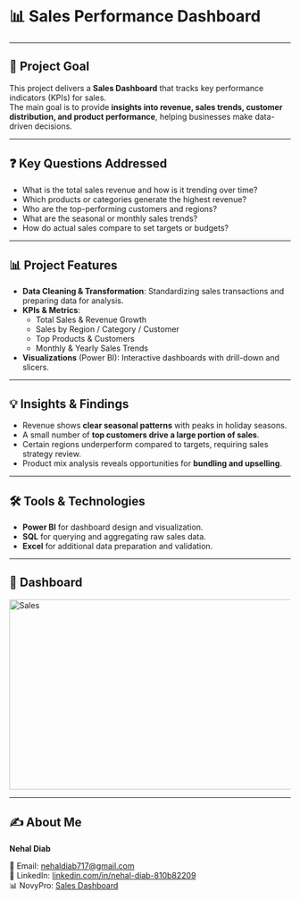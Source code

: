 # 📊 Sales Performance Dashboard  

---

## 🎯 Project Goal  
This project delivers a **Sales Dashboard** that tracks key performance indicators (KPIs) for sales.  
The main goal is to provide **insights into revenue, sales trends, customer distribution, and product performance**, helping businesses make data-driven decisions.  

---

## ❓ Key Questions Addressed  
- What is the total sales revenue and how is it trending over time?  
- Which products or categories generate the highest revenue?  
- Who are the top-performing customers and regions?  
- What are the seasonal or monthly sales trends?  
- How do actual sales compare to set targets or budgets?  

---

## 📊 Project Features  
- **Data Cleaning & Transformation**: Standardizing sales transactions and preparing data for analysis.  
- **KPIs & Metrics**:  
  - Total Sales & Revenue Growth  
  - Sales by Region / Category / Customer  
  - Top Products & Customers  
  - Monthly & Yearly Sales Trends  
- **Visualizations** (Power BI): Interactive dashboards with drill-down and slicers.  

---

## 💡 Insights & Findings  
- Revenue shows **clear seasonal patterns** with peaks in holiday seasons.  
- A small number of **top customers drive a large portion of sales**.  
- Certain regions underperform compared to targets, requiring sales strategy review.  
- Product mix analysis reveals opportunities for **bundling and upselling**.  

---

## 🛠️ Tools & Technologies  
- **Power BI** for dashboard design and visualization.  
- **SQL** for querying and aggregating raw sales data.  
- **Excel** for additional data preparation and validation.  

---

## 📌 Dashboard  
<img width="657" height="340" alt="Sales" src="https://github.com/user-attachments/assets/bd2f6538-37e5-480e-9ec1-9676f48ad5ee" />


---

## ✍️ About Me  

**Nehal Diab**  

📧 Email: [nehaldiab717@gmail.com](mailto:nehaldiab717@gmail.com)  
🔗 LinkedIn: [linkedin.com/in/nehal-diab-810b82209](https://www.linkedin.com/in/nehal-diab-810b82209)  
📊 NovyPro: [Sales Dashboard](https://www.novypro.com/)  
